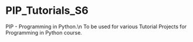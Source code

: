 # PIP_Tutorials_S6

PIP - Programming in Python.\n
To be used for various Tutorial Projects for Programming in Python course.
